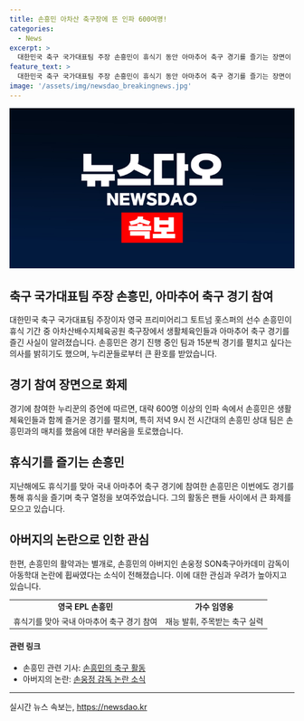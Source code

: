 ```yaml
---
title: 손흥민 아차산 축구장에 뜬 인파 600여명!
categories:
  - News
excerpt: >
  대한민국 축구 국가대표팀 주장 손흥민이 휴식기 동안 아마추어 축구 경기를 즐기는 장면이 사람들의 이목을 끌고 있다. 한 누리꾼은 아차산배수지체육공원 축구장에서 손흥민을 목격했다고 전했는데, 이는 손흥민이 휴식 기간에도 축구를 즐기는 모습에 대한 귀감이다. 이번 휴식뿐만 아니라 지난해도 손흥민은 국내 아마추어 축구 경기에 참여, 큰 화제를 모았다. 함께 축구를 즐긴 대중과의 소통과 손흥민의 휴식에 대한 관심이 이목을 끈다.
feature_text: >
  대한민국 축구 국가대표팀 주장 손흥민이 휴식기 동안 아마추어 축구 경기를 즐기는 장면이 사람들의 이목을 끌고 있다. 한 누리꾼은 아차산배수지체육공원 축구장에서 손흥민을 목격했다고 전했는데, 이는 손흥민이 휴식 기간에도 축구를 즐기는 모습에 대한 귀감이다. 이번 휴식뿐만 아니라 지난해도 손흥민은 국내 아마추어 축구 경기에 참여, 큰 화제를 모았다. 함께 축구를 즐긴 대중과의 소통과 손흥민의 휴식에 대한 관심이 이목을 끈다.
image: '/assets/img/newsdao_breakingnews.jpg'
---
```


<p><img src="/assets/img/newsdao_breakingnews.jpg" alt="implanttips 속보" /></p>

<h2 data-ke-size="size26">축구 국가대표팀 주장 손흥민, 아마추어 축구 경기 참여</h2>

<p data-ke-size="size16">대한민국 축구 국가대표팀 주장이자 영국 프리미어리그 토트넘 홋스퍼의 선수 손흥민이 휴식 기간 중 아차산배수지체육공원 축구장에서 생활체육인들과 아마추어 축구 경기를 즐긴 사실이 알려졌습니다. 손흥민은 경기 진행 중인 팀과 15분씩 경기를 펼치고 싶다는 의사를 밝히기도 했으며, 누리꾼들로부터 큰 환호를 받았습니다.</p>

<h2 data-ke-size="size26">경기 참여 장면으로 화제</h2>

<p data-ke-size="size16">경기에 참여한 누리꾼의 증언에 따르면, 대략 600명 이상의 인파 속에서 손흥민은 생활체육인들과 함께 즐거운 경기를 펼치며, 특히 저녁 9시 전 시간대의 손흥민 상대 팀은 손흥민과의 매치를 했음에 대한 부러움을 토로했습니다.</p>

<h2 data-ke-size="size26">휴식기를 즐기는 손흥민</h2>

<p data-ke-size="size16">지난해에도 휴식기를 맞아 국내 아마추어 축구 경기에 참여한 손흥민은 이번에도 경기를 통해 휴식을 즐기며 축구 열정을 보여주었습니다. 그의 활동은 팬들 사이에서 큰 화제를 모으고 있습니다.</p>

<h2 data-ke-size="size26">아버지의 논란으로 인한 관심</h2>

<p data-ke-size="size16">한편, 손흥민의 활약과는 별개로, 손흥민의 아버지인 손웅정 SON축구아카데미 감독이 아동학대 논란에 휩싸였다는 소식이 전해졌습니다. 이에 대한 관심과 우려가 높아지고 있습니다.</p>

<table>
    <tr>
        <td style="text-align: center; height: 17px;"><b>영국 EPL 손흥민</b></td>
        <td style="text-align: center; height: 17px;"><b>가수 임영웅</b></td>
    </tr>
    <tr>
        <td style="text-align: center; height: 17px;">휴식기를 맞아 국내 아마추어 축구 경기 참여</td>
        <td style="text-align: center; height: 17px;">재능 발휘, 주목받는 축구 실력</td>
    </tr>
</table>

<h4 data-ke-size="size22"><b>관련 링크</b></h4>

<ul>
    <li>손흥민 관련 기사: <a href="https://www.examplelink.com/sonheungmin">손흥민의 축구 활동</a></li>
    <li>아버지의 논란: <a href="https://www.examplelink.com/sonwoongjong">손웅정 감독 논란 소식</a></li>
</ul>

<p><hr data-ke-size="size22"></p>
실시간 뉴스 속보는, <a href="https://newsdao.kr" rel="dofollow">https://newsdao.kr</a>


